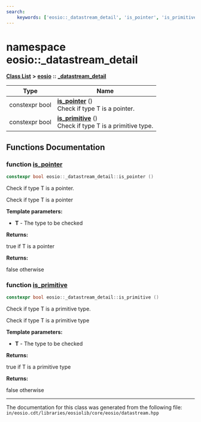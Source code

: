 ```yaml
---
search:
    keywords: ['eosio::_datastream_detail', 'is_pointer', 'is_primitive']
---
```


# namespace eosio::\_datastream\_detail

[**Class List**](annotated.md) **>** [**eosio**](namespaceeosio.md) **::** [**\_datastream\_detail**](namespaceeosio_1_1__datastream__detail.md)


|Type|Name|
|-----|-----|
|constexpr bool|[**is\_pointer**](namespaceeosio_1_1__datastream__detail_a756af9772c5c98915bbdacafa7165278.md#1a756af9772c5c98915bbdacafa7165278) () <br>Check if type T is a pointer. |
|constexpr bool|[**is\_primitive**](namespaceeosio_1_1__datastream__detail_ab1b99c65e9a4c3ec9a0077b17466043d.md#1ab1b99c65e9a4c3ec9a0077b17466043d) () <br>Check if type T is a primitive type. |


## Functions Documentation

### function <a id="1a756af9772c5c98915bbdacafa7165278" href="#1a756af9772c5c98915bbdacafa7165278">is\_pointer</a>

```cpp
constexpr bool eosio::_datastream_detail::is_pointer ()
```

Check if type T is a pointer. 

Check if type T is a pointer


**Template parameters:**


* **T** - The type to be checked 



**Returns:**

true if T is a pointer 




**Returns:**

false otherwise 




### function <a id="1ab1b99c65e9a4c3ec9a0077b17466043d" href="#1ab1b99c65e9a4c3ec9a0077b17466043d">is\_primitive</a>

```cpp
constexpr bool eosio::_datastream_detail::is_primitive ()
```

Check if type T is a primitive type. 

Check if type T is a primitive type


**Template parameters:**


* **T** - The type to be checked 



**Returns:**

true if T is a primitive type 




**Returns:**

false otherwise 






----------------------------------------
The documentation for this class was generated from the following file: `in/eosio.cdt/libraries/eosiolib/core/eosio/datastream.hpp`
